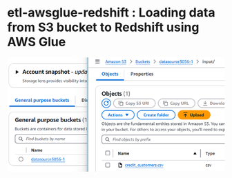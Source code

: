 # etl-awsglue-redshift : Loading data from S3 bucket to Redshift using AWS Glue
![Source_Path](Picture1.png)
